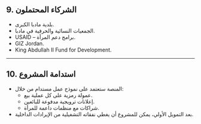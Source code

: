 ## 9. الشركاء المحتملون

* بلدية مادبا الكبرى.
* الجمعيات النسائية والحرفية في مادبا.
* USAID – برامج دعم المرأة.
* GIZ Jordan.
* King Abdullah II Fund for Development.

---

## 10. استدامة المشروع

* المنصة ستعتمد على نموذج عمل مستدام من خلال:
  * عمولة رمزية على كل عملية بيع.
  * إعلانات ترويجية مدفوعة للبائعين.
  * شراكات مع منظمات داعمة للمرأة.
* بعد التمويل الأولي، يمكن للمشروع أن يغطي نفقاته التشغيلية من الإيرادات الداخلية.
